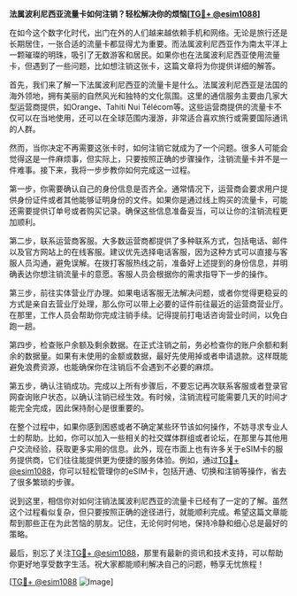 **法属波利尼西亚流量卡如何注销？轻松解决你的烦恼[[TG💪+ @esim1088](https://t.me/s/esim1088)]**

在如今这个数字化时代，出门在外的人们越来越依赖手机和网络。无论是旅行还是长期居住，一张合适的流量卡都显得尤为重要。而法属波利尼西亚作为南太平洋上一颗璀璨的明珠，吸引了无数游客和居民。如果你也在法属波利尼西亚使用流量卡，但遇到了一些问题，比如想注销这张卡，这篇文章将为你提供详细的解答。

首先，我们来了解一下法属波利尼西亚的流量卡是什么。法属波利尼西亚是法国的海外领地，拥有美丽的自然风光和独特的文化氛围。这里的通信服务主要由几家大型运营商提供，如Orange、Tahiti Nui Télécom等。这些运营商提供的流量卡不仅可以在当地使用，还可以在全球范围内漫游，非常适合喜欢旅行或需要国际通讯的人群。

然而，当你决定不再需要这张卡时，如何注销它就成为了一个问题。很多人可能会觉得这是一件麻烦事，但实际上，只要按照正确的步骤操作，注销流量卡并不是一件难事。接下来，我将一步步教你如何完成这一过程。

第一步，你需要确认自己的身份信息是否齐全。通常情况下，运营商会要求用户提供身份证件或者其他能够证明身份的文件。如果你是通过线上购买的流量卡，可能还需要提供订单号或者购买记录。确保这些信息准备妥当，可以让你的注销流程更加顺利。

第二步，联系运营商客服。大多数运营商都提供了多种联系方式，包括电话、邮件以及官方网站上的在线客服。建议优先选择电话客服，因为这种方式可以直接与客服人员沟通，避免误解。在拨打客服热线之前，准备好上述提到的身份信息，并明确表达你想注销流量卡的意愿。客服人员会根据你的需求指导下一步的操作。

第三步，前往实体营业厅办理。如果电话客服无法解决问题，或者你觉得更稳妥的方式是亲自去营业厅处理，那么你可以带上必要的证件前往最近的运营商营业厅。在那里，工作人员会帮助你完成注销手续。记得提前打电话咨询营业时间，以免白跑一趟。

第四步，检查账户余额及剩余数据。在正式注销之前，务必检查你的账户余额和剩余的数据量。如果有未使用的金额或数据，最好先使用掉或者申请退款。这样既能避免浪费资源，也能确保你在注销后不会遇到不必要的麻烦。

第五步，确认注销成功。完成以上所有步骤后，不要忘记再次联系客服或者登录官网查询账户状态，以确认注销已经生效。有时候，注销流程可能需要几天的时间才能完全完成，因此保持耐心是很重要的。

在整个过程中，如果你感到困惑或者不确定某些环节该如何操作，不妨寻求专业人士的帮助。比如，你可以加入一些相关的社交媒体群组或者论坛，在那里与其他用户交流经验，获取更多实用的信息。此外，现在市面上也有许多关于eSIM卡的服务提供商，它们往往能提供更为便捷的服务体验。例如，通过[TG💪+ @esim1088](https://t.me/s/esim1088)，你可以轻松管理你的eSIM卡，包括开通、切换和注销等操作，省去了很多繁琐的步骤。

说到这里，相信你对如何注销法属波利尼西亚的流量卡已经有了一定的了解。虽然这个过程看似复杂，但只要按照正确的途径进行，就能顺利完成。希望这篇文章能帮到那些正在为此苦恼的朋友。记住，无论何时何地，保持冷静和细心总是最好的策略。

最后，别忘了关注[TG💪+ @esim1088](https://t.me/s/esim1088)，那里有最新的资讯和技术支持，可以帮助你更好地享受数字生活。祝大家都能顺利解决自己的问题，畅享无忧旅程！

[[TG💪+ @esim1088](https://t.me/s/esim1088) ![Image](https://i.postimg.cc/4NQfJmqS/Snipaste-2025-05-13-00-14-12.png)]